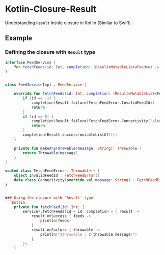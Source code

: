 # Kotlin-Closure-Result
Understanding `Result` inside closure in Kotlin (Similar to Swift)

## Example 

### Defining the closure with `Result` type
```kotlin
interface FeedService {
    fun fetchFeeds(id: Int, completion: (Result<MutableList<Feed>>) -> Unit)
}


class FeedServiceImpl : FeedService {

    override fun fetchFeeds(id: Int, completion: (Result<MutableList<Feed>>) -> Unit) {
        if (id == -1) {
            completion(Result.failure(FetchFeedError.InvalidFeedId))
            return
        }
        if (id == 0) {
            completion(Result.failure(FetchFeedError.Connectivity("please check connection")))
            return
        }
        completion(Result.success(mutableListOf()))
    }

    private fun makeAnyThrowable(message: String): Throwable {
        return Throwable(message)
    }
}

sealed class FetchFeedError : Throwable() {
    object InvalidFeedId : FetchFeedError()
    data class Connectivity(override val message: String) : FetchFeedError()
}


### Using the closure with `Result` type
```kotlin
    private fun fetchFeed(id: Int) {
        service?.fetchFeeds(id = id, completion = { result ->
            result.onSuccess { feeds ->
                println(feeds)
            }
            result.onFailure { throwable ->
                println("$throwable : ${throwable.message}")
            }
        })
    }

